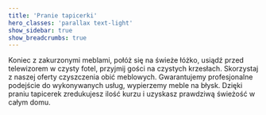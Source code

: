 ```yaml
---
title: 'Pranie tapicerki'
hero_classes: 'parallax text-light'
show_sidebar: true
show_breadcrumbs: true
---
```


Koniec z zakurzonymi meblami, połóż się na świeże łóżko, usiądź przed telewizorem w czysty fotel, przyjmij gości na czystych krzesłach. Skorzystaj z naszej oferty czyszczenia obić meblowych. Gwarantujemy profesjonalne podejście do wykonywanych usług, wypierzemy meble na błysk. Dzięki praniu tapicerek zredukujesz ilość kurzu i uzyskasz prawdziwą świeżość w całym domu.